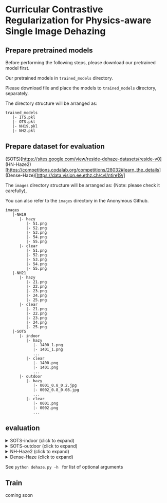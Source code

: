 # Curricular Contrastive Regularization for Physics-aware Single Image Dehazing

## Prepare pretrained models

Before performing the following steps, please download our pretrained model first.

Our pretrained models in `trained_models` directory.

Please download file and place the models to `trained_models` directory, separately.

The directory structure will be arranged as:

```
trained_models
   |- ITS.pkl
   |- OTS.pkl
   |- NH19.pkl
   |- NH2.pkl
```

## Prepare dataset for evaluation
(SOTS)[https://sites.google.com/view/reside-dehaze-datasets/reside-v0]   
(HN-Haze2)[https://competitions.codalab.org/competitions/28032#learn_the_details]  
(Dense-Haze)[https://data.vision.ee.ethz.ch/cvl/ntire19/]

The `images` directory structure will be arranged as: (Note: please check it carefully), 

You can also refer to the `images` directory in the Anonymous Github.

```
images
   |-NH19
      |- hazy 
         |- 51.png 
         |- 52.png
         |- 53.png 
         |- 54.png
         |- 55.png 
      |- clear
         |- 51.png 
         |- 52.png
         |- 53.png 
         |- 54.png
         |- 55.png 
   |-NH21
      |- hazy 
         |- 21.png 
         |- 22.png
         |- 23.png 
         |- 24.png
         |- 25.png 
      |- clear
         |- 21.png 
         |- 22.png
         |- 23.png 
         |- 24.png
         |- 25.png 
   |-SOTS
      |- indoor
         |- hazy
            |- 1400_1.png 
            |- 1401_1.png 
            ...
         |- clear
            |- 1400.png 
            |- 1401.png
            ...
      |- outdoor
         |- hazy
            |- 0001_0.8_0.2.jpg 
            |- 0002_0.8_0.08.jpg
            ...
         |- clear
            |- 0001.png 
            |- 0002.png
            ...
```


## evaluation
<details>
<summary>SOTS-indoor (click to expand) </summary>

`python dehaze.py -d indoor`
</details>

<details>
<summary>SOTS-outdoor (click to expand) </summary>

`python dehaze.py -d outdoor`
</details>

<details>
<summary>NH-Haze2 (click to expand) </summary>

`python dehaze.py -d NH2`
</details>

<details>
<summary>Dense-Haze (click to expand) </summary>

`python dehaze.py -d dense`
</details>

See `python dehaze.py -h ` for list of optional arguments


## Train

coming soon
